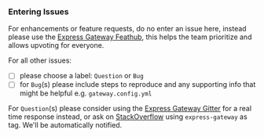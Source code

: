 ### Entering Issues

For enhancements or feature requests, do no enter an issue here, instead please use the [Express Gateway Feathub](https://feathub.com/ExpressGateway/express-gateway), this helps the team prioritize and allows upvoting for everyone.

For all other issues:
- [ ] please choose a label: `Question` or `Bug`
- [ ] for `Bug`(s) please include steps to reproduce and any supporting info that might be helpful e.g. `gateway.config.yml`

For `Question`(s) please consider using the [Express Gateway Gitter](https://gitter.im/ExpressGateway/express-gateway) for a real time response instead, or ask on [StackOverflow](https://stackoverflow.com) using `express-gateway` as tag. We'll be automatically notified.
